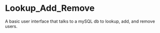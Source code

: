 # Lookup_Add_Remove
A basic user interface that talks to a mySQL db to lookup, add, and remove users.
